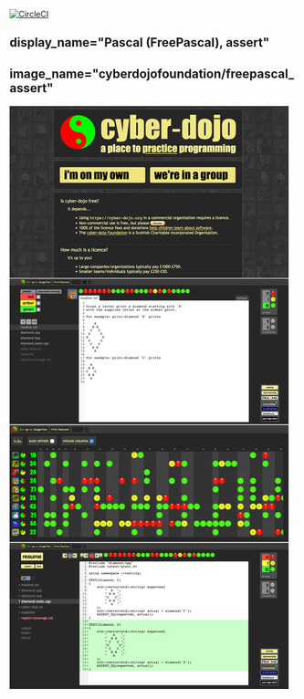[![CircleCI](https://circleci.com/gh/cyber-dojo-languages/pascal-assert.svg?style=svg)](https://circleci.com/gh/cyber-dojo-languages/pascal-assert)

## display_name="Pascal (FreePascal), assert"
## image_name="cyberdojofoundation/freepascal_assert"

![cyber-dojo.org home page](https://github.com/cyber-dojo/cyber-dojo/blob/master/shared/home_page_snapshot.png)